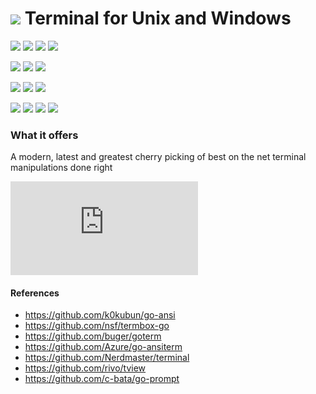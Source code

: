 # ![](https://fonts.gstatic.com/s/i/materialicons/bookmarks/v4/24px.svg) Terminal for Unix and Windows
[![](https://img.shields.io/github/v/release/codemodify/systemkit-terminal?style=flat-square)](https://github.com/codemodify/systemkit-terminal/releases/latest)
![](https://img.shields.io/github/languages/code-size/codemodify/systemkit-terminal?style=flat-square)
![](https://img.shields.io/github/last-commit/codemodify/systemkit-terminal?style=flat-square)
[![](https://img.shields.io/badge/license-0--license-brightgreen?style=flat-square)](https://github.com/codemodify/TheFreeLicense)

![](https://img.shields.io/github/workflow/status/codemodify/systemkit-terminal/qa?style=flat-square)
![](https://img.shields.io/github/issues/codemodify/systemkit-terminal?style=flat-square)
[![](https://goreportcard.com/badge/github.com/codemodify/systemkit-terminal?style=flat-square)](https://goreportcard.com/report/github.com/codemodify/systemkit-terminal)

[![](https://img.shields.io/badge/godoc-reference-brightgreen?style=flat-square)](https://godoc.org/github.com/codemodify/systemkit-terminal)
![](https://img.shields.io/badge/PRs-welcome-brightgreen.svg?style=flat-square)
![](https://img.shields.io/gitter/room/codemodify/systemkit-terminal?style=flat-square)

![](https://img.shields.io/github/contributors/codemodify/systemkit-terminal?style=flat-square)
![](https://img.shields.io/github/stars/codemodify/systemkit-terminal?style=flat-square)
![](https://img.shields.io/github/watchers/codemodify/systemkit-terminal?style=flat-square)
![](https://img.shields.io/github/forks/codemodify/systemkit-terminal?style=flat-square)

### What it offers
A modern, latest and greatest cherry picking of best on the net terminal manipulations done right

<iframe src="https://www.youtube.com/watch?v=dW1N9DcBF-w" frameborder="0" allow="accelerometer; autoplay; encrypted-media; gyroscope; picture-in-picture" allowfullscreen></iframe>

#### References
- https://github.com/k0kubun/go-ansi
- https://github.com/nsf/termbox-go
- https://github.com/buger/goterm
- https://github.com/Azure/go-ansiterm
- https://github.com/Nerdmaster/terminal
- https://github.com/rivo/tview
- https://github.com/c-bata/go-prompt
